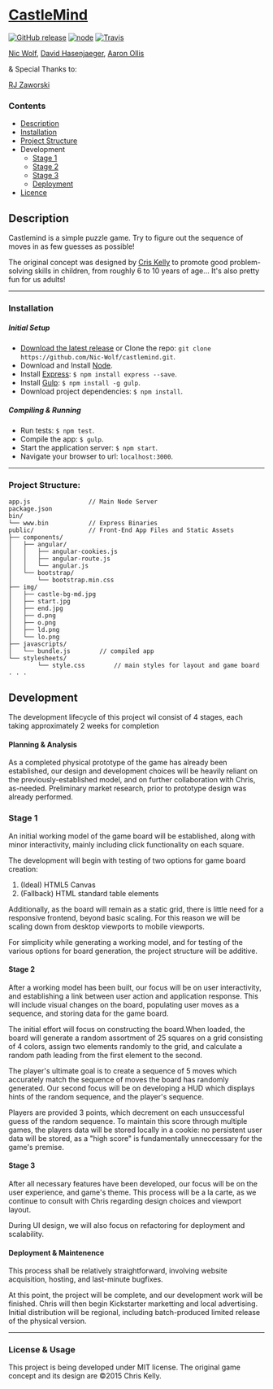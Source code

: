 # [CastleMind](tba)
[![GitHub release](https://img.shields.io/github/release/qubyte/rubidium.svg)](https://github.com/Nic-Wolf/castlemind)
[![node](https://img.shields.io/node/v/gh-badges.svg)](https://github.com/Nic-Wolf/castlemind)
[![Travis](https://img.shields.io/travis/joyent/node.svg)](https://travis-ci.org/Nic-Wolf/castlemind.svg?branch=master)

[Nic Wolf](https://github.com/Nic-Wolf), [David Hasenjaeger](https://github.com/GerryFudd), [Aaron Ollis](https://github.com/aollis)

& Special Thanks to:

[RJ Zaworski](https://github.com/rjz)

### Contents
- [Description](#description)
- [Installation](#installation)
- [Project Structure](#project-structure)
- Development
    - [Stage 1](#stage-1)
    - [Stage 2](#stage-2)
    - [Stage 3](#stage-3)
    - [Deployment](#deployment-&-Maintenance)
- [Licence](#license-&-usage)

## Description
Castlemind is a simple puzzle game. Try to figure out the sequence of moves in as few guesses as possible!

The original concept was designed by [Cris Kelly](http://www.portlandcodeschool.com/meettheteam) to promote good problem-solving skills in children, from roughly 6 to 10 years of age... It's also pretty fun for us adults!

---

### Installation

##### Initial Setup
- [Download the latest release](https://github.com/Nic-Wolf/castlemind/archive/master.zip) or Clone the repo: `git clone https://github.com/Nic-Wolf/castlemind.git`.
- Download and Install [Node](https://nodejs.org/download).
- Install [Express](http://expressjs.com): `$ npm install express --save`.
- Install [Gulp](http://gulpjs.com): `$ npm install -g gulp`.
- Download project dependencies: `$ npm install`.

##### Compiling & Running
- Run tests: `$ npm test`.
- Compile the app: `$ gulp`.
- Start the application server: `$ npm start`.
- Navigate your browser to url: `localhost:3000`.

---

### Project Structure:
```
app.js                // Main Node Server
package.json
bin/ 
└── www.bin           // Express Binaries
public/               // Front-End App Files and Static Assets
├── components/
│   ├── angular/
│   │   ├── angular-cookies.js
│   │   ├── angular-route.js
│   │   └── angular.js
│   └── bootstrap/
│       └── bootstrap.min.css
├── img/
│   ├── castle-bg-md.jpg
│   ├── start.jpg
│   ├── end.jpg
│   ├── d.png
│   ├── o.png
│   ├── ld.png
│   └── lo.png
├── javascripts/
│   └── bundle.js        // compiled app
└── stylesheets/
        └── style.css        // main styles for layout and game board
. . .
```

## Development
The development lifecycle of this project wil consist of 4 stages, each taking approximately 2 weeks for completion

#### Planning & Analysis
As a completed physical prototype of the game has already been established, our design and development choices will be heavily reliant on the previously-established model, and on further collaboration with Chris, as-needed.
Preliminary market research, prior to prototype design was already performed.

### Stage 1
An initial working model of the game board will be established, along with minor interactivity, mainly including click functionality on each square.

The development will begin with testing of two options for game board creation:

1. (Ideal) HTML5 Canvas
2. (Fallback) HTML standard table elements

Additionally, as the board will remain as a static grid, there is little need for a responsive frontend, beyond basic scaling. For this reason we will be scaling down from desktop viewports to mobile viewports.

For simplicity while generating a working model, and for testing of the various options for board generation, the project structure will be additive.

#### Stage 2
After a working model has been built, our focus will be on user interactivity, and establishing a link between user action and application response. This will include visual changes on the board, populating user moves as a sequence, and storing data for the game board.

The initial effort will focus on constructing the board.When loaded, the board will generate a random assortment of 25 squares on a grid consisting of 4 colors, assign two elements randomly to the grid, and calculate a random path leading from the first element to the second.

The player's ultimate goal is to create a sequence of 5 moves which accurately match the sequence of moves the board has randomly generated. Our second focus will be on developing a HUD which displays hints of the random sequence, and the player's sequence.

Players are provided 3 points, which decrement on each unsuccessful guess of the random sequence. To maintain this score through multiple games, the players data will be stored locally in a cookie: no persistent user data will be stored, as a "high score" is fundamentally unneccessary for the game's premise.

#### Stage 3
After all necessary features have been developed, our focus will be on the user experience, and game's theme. This process will be a la carte, as we continue to consult with Chris regarding design choices and viewport layout.

During UI design, we will also focus on refactoring for deployment and scalability.

#### Deployment & Maintenence
This process shall be relatively straightforward, involving website acquisition, hosting, and last-minute bugfixes.

At this point, the project will be complete, and our development work will be finished. Chris will then begin Kickstarter marketting and local advertising. Initial distribution will be regional, including batch-produced limited release of the physical version.

---

### License & Usage
This project is being developed under MIT license.
The original game concept and its design are &copy;2015 Chris Kelly.
